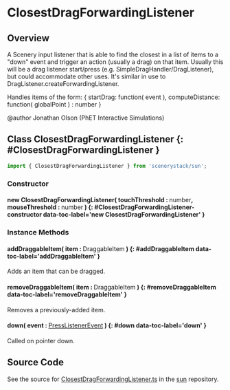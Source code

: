 # ClosestDragForwardingListener

## Overview

A Scenery input listener that is able to find the closest in a list of items to a "down" event and trigger an action
(usually a drag) on that item. Usually this will be a drag listener start/press (e.g. SimpleDragHandler/DragListener),
but could accommodate other uses. It's similar in use to DragListener.createForwardingListener.

Handles items of the form:
{
  startDrag: function( event ),
  computeDistance: function( globalPoint ) : number
}

@author Jonathan Olson (PhET Interactive Simulations)

## Class ClosestDragForwardingListener {: #ClosestDragForwardingListener }


```js
import { ClosestDragForwardingListener } from 'scenerystack/sun';
```
### Constructor

#### new ClosestDragForwardingListener( touchThreshold : <span style="font-weight: 400;"><span style="color: hsla(calc(var(--md-hue) + 180deg),80%,40%,1);">number</span></span>, mouseThreshold : <span style="font-weight: 400;"><span style="color: hsla(calc(var(--md-hue) + 180deg),80%,40%,1);">number</span></span> ) {: #ClosestDragForwardingListener-constructor data-toc-label='new ClosestDragForwardingListener' }

### Instance Methods

#### addDraggableItem( item : <span style="font-weight: 400;">DraggableItem</span> ) {: #addDraggableItem data-toc-label='addDraggableItem' }

Adds an item that can be dragged.

#### removeDraggableItem( item : <span style="font-weight: 400;">DraggableItem</span> ) {: #removeDraggableItem data-toc-label='removeDraggableItem' }

Removes a previously-added item.

#### down( event : <span style="font-weight: 400;">[PressListenerEvent](../scenery/PressListener.md#PressListenerEvent)</span> ) {: #down data-toc-label='down' }

Called on pointer down.



## Source Code

See the source for [ClosestDragForwardingListener.ts](https://github.com/phetsims/sun/blob/main/js/ClosestDragForwardingListener.ts) in the [sun](https://github.com/phetsims/sun) repository.
